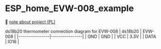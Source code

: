 # ESP_home_EVW-008_example

📖 <a href="https://www.inzynierdomu.pl/esphome-prosty-przepis-na-smart-home/">note about project (PL)</a>

ds18b20 thermometer connection diagram for EVW-008
| ds18b20      | EVW-008      |
|----------------|----------------|
| GND  | GND  |
| VCC  | 3.3V  |
| DATA  | IO16  |
